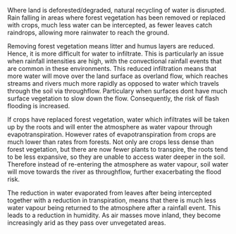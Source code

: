 Where land is deforested/degraded, natural recycling of water is disrupted. Rain falling in areas where forest vegetation has been removed or replaced with crops, much less water can be intercepted, as fewer leaves catch raindrops, allowing more rainwater to reach the ground. 

Removing forest vegetation means litter and humus layers are reduced. Hence, it is more difficult for water to infiltrate. This is particularly an issue when rainfall intensities are high, with the convectional rainfall events that are common in these environments. This reduced infiltration means that more water will move over the land surface as overland flow, which reaches streams and rivers much more rapidly as opposed to water which travels through the soil via throughflow. Particulary when surfaces dont have much surface vegetation to slow down the flow. Consequently, the risk of flash flooding is increased. 

If crops have replaced forest vegetation, water which infiltrates will be taken up by the roots and will enter the atmosphere as water vapour through evapotranspiration. However rates of evapotranspiration from crops are much lower than rates from forests. Not only are crops less dense than forest vegetation, but there are now fewer plants to transpire, the roots tend to be less expansive, so they are unable to access water deeper in the soil. Therefore instead of re-entering the atmosphere as water vapour, soil water will move towards the river as throughflow, further exacerbating the flood risk. 

The reduction in water evaporated from leaves after being intercepted together with a reduction in transpiration, means that there is much less water vapour being returned to the atmosphere after a rainfall event. This leads to a reduction in humidity. As air masses move inland, they become increasingly arid as they pass over unvegetated areas.


